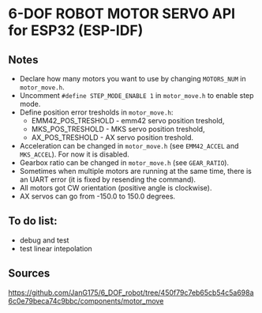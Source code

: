 # 6-DOF ROBOT MOTOR SERVO API for ESP32 (ESP-IDF) 

## Notes
* Declare how many motors you want to use by changing `MOTORS_NUM` in `motor_move.h`.
* Uncomment `#define STEP_MODE_ENABLE 1` in `motor_move.h` to enable step mode.
* Define position error tresholds in `motor_move.h`:
    * EMM42_POS_TRESHOLD - emm42 servo position treshold,
    * MKS_POS_TRESHOLD - MKS servo position treshold,
    * AX_POS_TRESHOLD - AX servo position treshold.
* Acceleration can be changed in `motor_move.h` (see `EMM42_ACCEL` and `MKS_ACCEL`). For now it is disabled.
* Gearbox ratio can be changed in `motor_move.h` (see `GEAR_RATIO`).
* Sometimes when multiple motors are running at the same time, there is an UART error (it is fixed by resending the command).
* All motors got CW orientation (positive angle is clockwise).
* AX servos can go from -150.0 to 150.0 degrees.

## To do list:
* debug and test
* test linear intepolation

## Sources
https://github.com/JanG175/6_DOF_robot/tree/450f79c7eb65cb54c5a698a6c0e79beca74c9bbc/components/motor_move